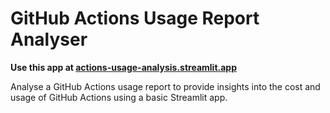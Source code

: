 # GitHub Actions Usage Report Analyser

**Use this app at [actions-usage-analysis.streamlit.app](https://actions-usage-analysis.streamlit.app/)**

Analyse a GitHub Actions usage report to provide insights into the cost and usage of GitHub Actions using a basic Streamlit app.

